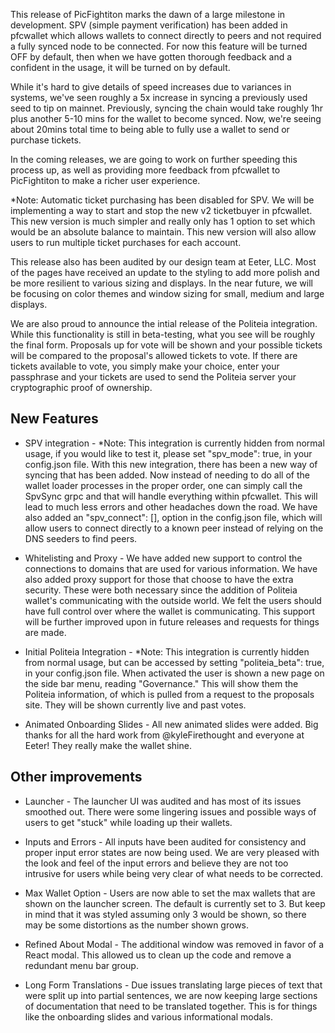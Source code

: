 This release of PicFightiton marks the dawn of a large milestone in development. SPV (simple payment verification) has been added in pfcwallet which allows wallets to connect directly to peers and not required a fully synced node to be connected. For now this feature will be turned OFF by default, then when we have gotten thorough feedback and a confident in the usage, it will be turned on by default.

While it's hard to give details of speed increases due to variances in systems, we've seen roughly a 5x increase in syncing a previously used seed to tip on mainnet. Previously, syncing the chain would take roughly 1hr plus another 5-10 mins for the wallet to become synced. Now, we're seeing about 20mins total time to being able to fully use a wallet to send or purchase tickets.

In the coming releases, we are going to work on further speeding this process up, as well as providing more feedback from pfcwallet to PicFightiton to make a richer user experience.

*Note: Automatic ticket purchasing has been disabled for SPV. We will be implementing a way to start and stop the new v2 ticketbuyer in pfcwallet. This new version is much simpler and really only has 1 option to set which would be an absolute balance to maintain. This new version will also allow users to run multiple ticket purchases for each account.

This release also has been audited by our design team at Eeter, LLC. Most of the pages have received an update to the styling to add more polish and be more resilient to various sizing and displays. In the near future, we will be focusing on color themes and window sizing for small, medium and large displays.

We are also proud to announce the intial release of the Politeia integration. While this functionality is still in beta-testing, what you see will be roughly the final form. Proposals up for vote will be shown and your possible tickets will be compared to the proposal's allowed tickets to vote. If there are tickets available to vote, you simply make your choice, enter your passphrase and your tickets are used to send the Politeia server your cryptographic proof of ownership.

## New Features

  - SPV integration - *Note: This integration is currently hidden from normal usage, if you would like to test it, please set "spv_mode": true, in your config.json file. With this new integration, there has been a new way of syncing that has been added. Now instead of needing to do all of the wallet loader processes in the proper order, one can simply call the SpvSync grpc and that will handle everything within pfcwallet. This will lead to much less errors and other headaches down the road. We have also added an "spv_connect": [], option in the config.json file, which will allow users to connect directly to a known peer instead of relying on the DNS seeders to find peers.

  - Whitelisting and Proxy - We have added new support to control the connections to domains that are used for various information. We have also added proxy support for those that choose to have the extra security. These were both necessary since the addition of Politeia wallet's communicating with the outside world. We felt the users should have full control over where the wallet is communicating. This support will be further improved upon in future releases and requests for things are made.

  - Initial Politeia Integration - *Note: This integration is currently hidden from normal usage, but can be accessed by setting "politeia_beta": true, in your config.json file. When activated the user is shown a new page on the side bar menu, reading "Governance." This will show them the Politeia information, of which is pulled from a request to the proposals site. They will be shown currently live and past votes.

  - Animated Onboarding Slides - All new animated slides were added. Big thanks for all the hard work from @kyleFirethought and everyone at Eeter! They really make the wallet shine.

## Other improvements

  - Launcher - The launcher UI was audited and has most of its issues smoothed out. There were some lingering issues and possible ways of users to get "stuck" while loading up their wallets.

  - Inputs and Errors - All inputs have been audited for consistency and proper input error states are now being used. We are very pleased with the look and feel of the input errors and believe they are not too intrusive for users while being very clear of what needs to be corrected.

  - Max Wallet Option - Users are now able to set the max wallets that are shown on the launcher screen. The default is currently set to 3. But keep in mind that it was styled assuming only 3 would be shown, so there may be some distortions as the number shown grows.

  - Refined About Modal - The additional window was removed in favor of a React modal. This allowed us to clean up the code and remove a redundant menu bar group.

  - Long Form Translations - Due issues translating large pieces of text that were split up into partial sentences, we are now keeping large sections of documentation that need to be translated together. This is for things like the onboarding slides and various informational modals.
